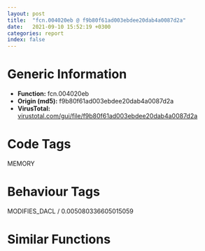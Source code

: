 ```yaml
---
layout: post
title:  "fcn.004020eb @ f9b80f61ad003ebdee20dab4a0087d2a"
date:   2021-09-10 15:52:19 +0300
categories: report
index: false
---
```


# Generic Information
- **Function:** fcn.004020eb
- **Origin (md5):** f9b80f61ad003ebdee20dab4a0087d2a
- **VirusTotal:** [virustotal.com/gui/file/f9b80f61ad003ebdee20dab4a0087d2a][virustotal_ref]

# Code Tags
<span class="tag" id="MEMORY">MEMORY</span>


# Behaviour Tags
<span class="bhv-tag" id="MODIFIES_DACL">MODIFIES_DACL / 0.005080336605015059</span>

# Similar Functions
<script type="text/javascript" src="https://www.gstatic.com/charts/loader.js"></script>
<script type="text/javascript">

    google.charts.load('current', {'packages':['corechart']});
    google.charts.setOnLoadCallback(drawChart);

    function drawChart() {
    var data = new google.visualization.DataTable();
        data.addColumn('number', 'X');
        data.addColumn('number', 'Y');
        data.addColumn({type: 'string', role: 'tooltip', 'p': {'html': true}});
        data.addColumn({'type': 'string', 'role': 'style'});
        
        data.addRows([
    [-289.4751281738281, 146.31906127929688, '<b><a href="/report/fcn.004020eb@f9b80f61ad003ebdee20dab4a0087d2a">fcn.004020eb</a><br>@f9b80f61ad003ebdee20dab4a0087d2a</b><br>', 'point { fill-color: #e0440e; }'],
[-247.6483612060547, 111.3060531616211, '<b><a href="/report/fcn.004023aa@90aa43862e75a7f78f2655241632f0e5">fcn.004023aa</a><br>@90aa43862e75a7f78f2655241632f0e5</b><br>', 'null'],
[-29.48577880859375, 63.46094512939453, '<b><a href="/report/fcn.004013c0@562bf33eb57e8c08a86e538e69918c30">fcn.004013c0</a><br>@562bf33eb57e8c08a86e538e69918c30</b><br>', 'null'],
[-190.3251495361328, -62.48496627807617, '<b><a href="/report/fcn.00523c15@da37d90419c1292c0f16cbfd1f66402d">fcn.00523c15</a><br>@da37d90419c1292c0f16cbfd1f66402d</b><br>', 'null'],
[-162.82736206054688, -0.8025498986244202, '<b><a href="/report/fcn.00405da2@ea9c1e2eeb951a8e6185c6674c228f98">fcn.00405da2</a><br>@ea9c1e2eeb951a8e6185c6674c228f98</b><br>', 'null'],
[-137.56411743164062, 84.97140502929688, '<b><a href="/report/fcn.00401def@dd7278b699f8b751b4e28f3abe51fa08">fcn.00401def</a><br>@dd7278b699f8b751b4e28f3abe51fa08</b><br>', 'null'],
[-119.0033950805664, -50.72764587402344, '<b><a href="/report/fcn.0054ec2d@9a2108de6665bf53e42d7cbbbe5a0866">fcn.0054ec2d</a><br>@9a2108de6665bf53e42d7cbbbe5a0866</b><br>', 'null'],
[-67.12675476074219, 109.69380950927734, '<b><a href="/report/fcn.00405d1e@1c48774da6a3dd4bf3ea41716a332c61">fcn.00405d1e</a><br>@1c48774da6a3dd4bf3ea41716a332c61</b><br>', 'null'],
[-267.43585205078125, 54.84090805053711, '<b><a href="/report/fcn.006db003@4b0f64217d092c5f535224282602e937">fcn.006db003</a><br>@4b0f64217d092c5f535224282602e937</b><br>', 'null'],
[-51.082000732421875, 1.7597049474716187, '<b><a href="/report/fcn.00402162@db863ed6a700d7bfd018a178d481bd23">fcn.00402162</a><br>@db863ed6a700d7bfd018a178d481bd23</b><br>', 'null'],
[-96.95915985107422, 40.76070785522461, '<b><a href="/report/fcn.004014ba@c765b75e3a5692b4355688c214629643">fcn.004014ba</a><br>@c765b75e3a5692b4355688c214629643</b><br>', 'null'],

        ]);

    var options = {
        title: 'Similarity Plot',
        legend: 'none',
        colors: ['#dedbd9', '#e6693e', '#ec8f6e', '#f3b49f', '#f6c7b6'],
        tooltip: {isHtml: true, trigger: 'both'},
        explorer: {
        actions: ["dragToZoom", "rightClickToReset"],
        },
        chartArea: {
        width: '80%',
        height: '80%'
        },
        width: '100%',
        height: '100%'
    };

    var chart = new google.visualization.ScatterChart(document.getElementById('chart_div'));

    chart.draw(data, options);
    }
    
</script>


<div id="chart_div" style="width: 100%px; height: 100%;"></div>

# Disassembled Code
{% highlight nasm %}

push ebp
mov ebp, esp
sub esp, 0xc0
mov ecx, dword[ebp-0x4c]
call fcn.00401dc3
mov dword[ebp-0x1c], eax
cmp dword[ebp-0x20], 0x385
jne 0x402111
cmp dword[ebp-0x50], 0xb6
jb 0x402117
cmp dword[ebp-8], 0
ja 0x402122
mov eax, dword[ebp-8]
add eax, 0x33b
mov dword[ebp-0x24], eax
and dword[ebp-0x20], 0
jmp 0x40212f
mov eax, dword[ebp-0x20]
inc eax
mov dword[ebp-0x20], eax
cmp dword[ebp-0x20], 1
jae 0x402147
mov eax, dword[ebp-0x1c]
mov ecx, dword[ebp-0xc]
lea eax, [ecx+eax-0x2d6]
mov dword[ebp-0x48], eax
jmp 0x402128
cmp dword[ebp-0x58], 0
ja 0x40215d
mov eax, dword[ebp-0x30]
cmp eax, dword[ebp-4]
jae 0x40216b
mov eax, dword[ebp-0x10]
cmp eax, dword[ebp-4]
je 0x40216b
mov eax, dword[ebp-0x38]
sub eax, dword[ebp-8]
add eax, 0xe1
mov dword[ebp-0x4c], eax
mov eax, dword[ebp-0x38]
sub eax, dword[ebp-0x2c]
add eax, 0x16f
mov dword[ebp-0x40], eax
mov eax, dword[ebp-0x30]
sub eax, 0x291
sub eax, dword[ebp-0xc]
mov dword[ebp-0x24], eax
push dword[ebp-0x4c]
push dword[ebp-0x34]
mov edx, dword[ebp-0x28]
mov ecx, dword[ebp-0x30]
call fcn.00401cd2
mov dword[ebp-0x30], eax
mov eax, dword[ebp-0x1c]
sub eax, 0x2ee
mov dword[ebp-4], eax
mov edx, dword[ebp-0x14]
mov ecx, dword[ebp-4]
call fcn.00401d51
mov dword[ebp-0x48], eax
mov eax, dword[ebp-0x50]
sub eax, 0x43d
mov dword[ebp-0x40], eax
mov eax, dword[ebp-0x34]
cmp eax, dword[ebp-0x40]
jne 0x4021e0
cmp dword[ebp-0x54], 0x15
jae 0x4021e0
mov eax, 0x2dd
sub eax, dword[ebp-0x18]
sub eax, dword[ebp-0x3c]
add eax, 0x24d
mov dword[ebp-0x48], eax
mov eax, dword[ebp-0xc]
add eax, 0x179
mov dword[ebp-0x34], eax
mov eax, 0x1df
sub eax, dword[ebp-0x48]
mov dword[ebp-0x30], eax
mov edx, dword[ebp-0x24]
mov ecx, dword[ebp-0x50]
call fcn.00401d1f
mov dword[ebp-0x14], eax
cmp dword[ebp-0x10], 0x191
ja 0x40221e
mov eax, dword[ebp-0xc]
cmp eax, dword[ebp-0x38]
jbe 0x40222d
cmp dword[ebp-8], 0x16c
jb 0x40222d
mov eax, dword[ebp-0x34]
sub eax, dword[ebp-0x14]
add eax, dword[ebp-0x1c]
sub eax, dword[ebp-0x48]
mov dword[ebp-0x68], eax
mov eax, dword[ebp-0x10]
sub eax, 0x4e
mov dword[ebp-0x24], eax
and dword[ebp-0x90], 0
xor eax, eax
mov dword[ebp-0x8c], eax
lea eax, [ebp-0x90]
push eax
push 0x4318
push 0x1d10
call dword[sym.imp.KERNEL32.dll_DosDateTimeToFileTime]
mov dword[ebp-0x5c], eax
and dword[ebp-0xc0], 0
push 0x2c
push 0
lea eax, [ebp-0xbc]
push eax
call fcn.00407c50
add esp, 0xc
lea eax, [ebp-0xc0]
push eax
push str.T5me3Dej
push 0
call dword[sym.imp.USER32.dll_GetClassInfoExW]
mov dword[ebp-0x20], eax
mov eax, 0x313
sub eax, dword[ebp-0x4c]
sub eax, dword[ebp-0x5c]
sub eax, dword[ebp-0x2c]
mov dword[ebp-8], eax
mov eax, 0x242
sub eax, dword[ebp-0x28]
sub eax, 0x3e0
sub eax, dword[ebp-0x3c]
mov dword[ebp-0x5c], eax
cmp dword[ebp-0x2c], 0x82
jb 0x4022cc
cmp dword[ebp-0x28], 0x4a
jae 0x4022d7
cmp dword[ebp-0x68], 0x285
ja 0x4022d7
mov eax, dword[ebp-0x28]
sub eax, 0x2e7
mov dword[ebp-0x20], eax
mov eax, dword[ebp-0x48]
cmp eax, dword[ebp-8]
jbe 0x4022f3
cmp dword[ebp-0x18], 0x266
jne 0x4022f3
mov eax, dword[ebp-8]
add eax, 0x459
mov dword[ebp-0x48], eax
mov eax, dword[ebp-0x5c]
add eax, 0x417
mov dword[ebp-0x3c], eax
push dword[ebp-0x2c]
push dword[ebp-0x4c]
mov edx, dword[ebp-0x58]
mov ecx, dword[ebp-0x1c]
call fcn.00401cd2
mov dword[ebp-0x50], eax
push 0x40
push 0x1000
push 0x111aca
push 0
call dword[sym.imp.KERNEL32.dll_VirtualAlloc]
mov dword[ebp-0x70], eax
mov eax, dword[ebp-0x50]
sub eax, 0x2fc
mov dword[ebp-0x30], eax
mov eax, dword[ebp-0x5c]
sub eax, 0xa7
mov dword[ebp-4], eax
mov eax, dword[ebp-8]
sub eax, 0x1d8
mov dword[ebp-0x20], eax
cmp dword[ebp-0x5c], 0x83
jbe 0x402359
cmp dword[ebp-0x50], 0
jbe 0x402365
mov eax, dword[ebp-0x14]
add eax, 0x13
or eax, 0x1c
mov dword[ebp-0x38], eax
mov eax, dword[ebp-0x1c]
mov ecx, dword[ebp-0x30]
lea eax, [ecx+eax+0x11f]
mov dword[ebp-0x48], eax
mov eax, dword[ebp-0x2c]
sub eax, dword[ebp-0x3c]
mov ecx, dword[ebp-0x14]
lea eax, [eax+ecx-0x36]
mov dword[ebp-0x30], eax
mov eax, dword[ebp-0x30]
cmp eax, dword[ebp-0x3c]
je 0x4023a6
cmp dword[ebp-0x24], 0x184
jb 0x4023a6
mov eax, dword[ebp-0x14]
mov ecx, dword[ebp-0x34]
lea eax, [ecx+eax+0x61f]
mov dword[ebp-0x54], eax
mov dword[ebp-0x34], 0x796
mov eax, dword[ebp-4]
mov ecx, dword[ebp-0x2c]
lea eax, [ecx+eax-0xaa]
mov dword[ebp-0x50], eax
mov eax, dword[ebp-0x24]
mov ecx, dword[ebp-0x38]
lea eax, [ecx+eax+0x2c]
mov dword[ebp-4], eax
mov dword[ebp-0x14], 0x39c
mov eax, dword[ebp-0x68]
mov ecx, dword[ebp-0x40]
lea eax, [ecx+eax+0x38a]
mov dword[ebp-8], eax
mov eax, dword[ebp-0x3c]
add eax, 0x2c8
sub eax, dword[ebp-0x2c]
mov dword[ebp-0x24], eax
mov eax, dword[ebp-0xc]
sub eax, 0x18
sub eax, dword[ebp-0x68]
sub eax, dword[ebp-0x4c]
mov dword[ebp-0x38], eax
mov eax, dword[ebp-0x70]
add eax, 0x7f000
mov dword[ebp-0x70], eax
mov eax, dword[ebp-0x58]
cmp eax, dword[ebp-0x40]
jae 0x402423
cmp dword[ebp-0x24], 0x395
ja 0x402423
cmp dword[ebp-8], 0x113
jb 0x402436
push 0x68
pop eax
sub eax, dword[ebp-0x14]
mov ecx, dword[ebp-8]
lea eax, [eax+ecx-0x2f2]
mov dword[ebp-0x44], eax
mov eax, dword[ebp-0x58]
mov dword[ebp-0x6c], eax
cmp dword[ebp-0x6c], 0x29
je 0x402465
cmp dword[ebp-0x6c], 0x54
je 0x402477
cmp dword[ebp-0x6c], 0x97
je 0x402498
cmp dword[ebp-0x6c], 0xdd
je 0x40248d
cmp dword[ebp-0x6c], 0x101
je 0x402480
jmp 0x4024a8
mov eax, 0x17e
sub eax, dword[ebp-0x2c]
add eax, 0x396
mov dword[ebp-0x24], eax
jmp 0x4024b8
mov dword[ebp-0x1c], 0x23f
jmp 0x4024b8
mov eax, dword[ebp-0x28]
sub eax, 0x1a8
mov dword[ebp-0x18], eax
jmp 0x4024b8
mov eax, dword[ebp-0x10]
add eax, 0x77
mov dword[ebp-0x4c], eax
jmp 0x4024b8
mov eax, dword[ebp-0x40]
sub eax, 0x3a4
or eax, dword[ebp-0x40]
mov dword[ebp-0x44], eax
jmp 0x4024b8
mov eax, dword[ebp-4]
mov ecx, dword[ebp-0x18]
lea eax, [ecx+eax-0x244]
mov dword[ebp-0x1c], eax
mov dword[ebp-0x80], 0x4b7288
mov eax, 0x374
sub eax, dword[ebp-0x28]
sub eax, 0xd4
mov dword[ebp-0x50], eax
mov eax, 0x2c4
sub eax, dword[ebp-0x1c]
add eax, 0x2f2
mov dword[ebp-0x10], eax
mov eax, dword[ebp-0x40]
mov ecx, dword[ebp-0x34]
lea eax, [ecx+eax-0x61]
mov dword[ebp-0x2c], eax
mov eax, dword[ebp-0x20]
cmp eax, dword[ebp-0x18]
je 0x402505
mov eax, dword[ebp-0x58]
cmp eax, dword[ebp-0xc]
jae 0x402505
mov eax, dword[ebp-0x24]
sub eax, 0x48
mov dword[ebp-0x1c], eax
and dword[ebp-0x60], 0
mov eax, dword[ebp-8]
cmp eax, dword[ebp-0x1c]
jae 0x402523
cmp dword[ebp-0x58], 0x1a6
jb 0x402523
mov eax, dword[ebp-0x10]
sub eax, 0x41
mov dword[ebp-0x1c], eax
mov dword[ebp-0x64], 0x2f98ada3
mov eax, 0x1ee
sub eax, dword[ebp-0x24]
mov ecx, dword[ebp-0x44]
lea eax, [eax+ecx-0x3dc]
mov dword[ebp-0x3c], eax
mov eax, dword[ebp-0x38]
sub eax, dword[ebp-0x4c]
sub eax, 0xd8
mov dword[ebp-0xc], eax
mov dword[ebp-0x78], 0x8504b4b7
mov eax, dword[ebp-4]
sub eax, 0x1e2
sub eax, dword[ebp-0x30]
mov dword[ebp-0x3c], eax
mov eax, dword[ebp-0x20]
cmp eax, dword[ebp-8]
je 0x402573
cmp dword[ebp-0x10], 0x2c9
je 0x402579
cmp dword[ebp-4], 0x7b
je 0x402589
mov eax, dword[ebp-0x14]
mov ecx, dword[ebp-0x40]
lea eax, [ecx+eax-0x1b0]
mov dword[ebp-0x28], eax
mov dword[ebp-0x74], 0x9f5792fc
mov eax, dword[ebp-0x44]
sub eax, 0xa0
mov dword[ebp-0x30], eax
mov eax, dword[ebp-8]
add eax, 0x29e
mov dword[ebp-0x28], eax
mov dword[ebp-0x7c], 0xbd1c2f48
mov eax, 0x4b9
sub eax, dword[ebp-0x40]
mov dword[ebp-0x54], eax
mov eax, dword[ebp-0x28]
sub eax, 0x172
mov dword[ebp-0x24], eax
and dword[ebp-0x60], 0
cmp dword[ebp-0x60], 0xab38
jae 0x402988
mov eax, dword[ebp-0x34]
cmp eax, dword[ebp-0x48]
jae 0x4025ef
mov eax, dword[ebp-0x14]
cmp eax, dword[ebp-0x20]
jne 0x4025ef
mov eax, dword[ebp-0x40]
add eax, 0x120
mov dword[ebp-0x30], eax
mov eax, dword[ebp-0x54]
cmp eax, dword[ebp-0x28]
je 0x4025fd
cmp dword[ebp-0x2c], 0
jne 0x40260b
mov eax, dword[ebp-4]
sub eax, 0x345
sub eax, dword[ebp-0x14]
mov dword[ebp-0x40], eax
mov eax, dword[ebp-0x64]
xor eax, dword[ebp-0x78]
mov dword[ebp-0x64], eax
mov eax, 0x33f
sub eax, dword[ebp-0x3c]
sub eax, dword[ebp-0x50]
mov dword[ebp-0x44], eax
mov eax, dword[ebp-0x64]
add eax, dword[ebp-0x7c]
mov dword[ebp-0x64], eax
mov eax, dword[ebp-0x44]
add eax, 0x33c
mov dword[ebp-0x50], eax
mov eax, dword[ebp-0x28]
add eax, 0x3a1
mov dword[ebp-0x10], eax
mov eax, dword[ebp-0x64]
xor eax, dword[ebp-0x7c]
mov dword[ebp-0x64], eax
mov eax, dword[ebp-0x58]
add eax, dword[ebp-0x10]
sub eax, dword[ebp-0x38]
mov dword[ebp-0x54], eax
mov eax, dword[ebp-0x18]
cmp eax, dword[ebp-0x44]
jae 0x402675
cmp dword[ebp-0x10], 0x161
jne 0x402675
mov eax, 0xc8
sub eax, dword[ebp-0x40]
sub eax, dword[ebp-0x18]
mov dword[ebp-0x20], eax
mov eax, dword[ebp-0x78]
xor eax, dword[ebp-0x74]
mov dword[ebp-0x78], eax
mov eax, dword[ebp-0x3c]
cmp eax, dword[ebp-0x10]
je 0x40268e
mov eax, dword[ebp-0x18]
cmp eax, dword[ebp-0x58]
jae 0x402697
cmp dword[ebp-8], 0x21f
jae 0x40269e
mov dword[ebp-0x18], 0x55f
mov eax, dword[ebp-0x74]
xor eax, dword[ebp-0x7c]
mov dword[ebp-0x74], eax
mov eax, dword[ebp-0x38]
sub eax, dword[ebp-0xc]
add eax, dword[ebp-0x5c]
add eax, dword[ebp-0x10]
mov dword[ebp-4], eax
mov eax, dword[ebp-4]
cmp eax, dword[ebp-0x38]
jne 0x4026da
mov eax, dword[ebp-0x44]
cmp eax, dword[ebp-0x2c]
jne 0x4026da
mov eax, dword[ebp-0x38]
cmp eax, dword[ebp-4]
ja 0x4026da
push 0xffffffffffffffd2
pop eax
sub eax, dword[ebp-0x44]
sub eax, 0x76
mov dword[ebp-0xc], eax
mov eax, dword[ebp-0x64]
xor eax, dword[ebp-0x74]
mov dword[ebp-0x64], eax
mov eax, dword[ebp-0x30]
cmp eax, dword[ebp-0x14]
jne 0x4026ff
cmp dword[ebp-0x18], 0
jbe 0x4026ff
mov eax, 0x3bb
sub eax, dword[ebp-0x3c]
add eax, dword[ebp-0x30]
mov dword[ebp-0x38], eax
and dword[ebp-0x18], 0
jmp 0x40270c
mov eax, dword[ebp-0x18]
inc eax
mov dword[ebp-0x18], eax
cmp dword[ebp-0x18], 1
jae 0x40271f
mov eax, dword[ebp-0x50]
add eax, 0x31d
mov dword[ebp-0x5c], eax
jmp 0x402705
mov eax, dword[ebp-0x20]
sub eax, 0x65
sub eax, dword[ebp-0x68]
mov dword[ebp-0xc], eax
mov eax, dword[ebp-0x70]
add eax, dword[ebp-0x60]
mov dword[ebp-0x84], eax
mov eax, dword[ebp-0xc]
cmp eax, dword[ebp-0x40]
jne 0x40274d
cmp dword[ebp-0x58], 0x2a
je 0x402754
mov eax, dword[ebp-0x34]
cmp eax, dword[ebp-0x38]
jne 0x402754
mov dword[ebp-0xc], 0xfffffde5
mov eax, dword[ebp-0x18]
mov ecx, dword[ebp-0x18]
lea eax, [ecx+eax+0x53]
mov dword[ebp-0x4c], eax
mov dword[ebp-0x34], 0x386
mov eax, dword[ebp-0x30]
sub eax, 0x298
mov dword[ebp-0xc], eax
mov dword[ebp-0x14], 0x624
mov eax, dword[ebp-0x34]
add eax, 0x16
mov dword[ebp-0x34], eax
mov eax, dword[ebp-0x1c]
sub eax, dword[ebp-4]
sub eax, 0x353
mov dword[ebp-0x54], eax
mov dword[ebp-0xc], 0x5dc
cmp dword[ebp-0x34], 0x3b2
jb 0x402773
mov eax, dword[ebp-0x24]
sub eax, dword[ebp-0x18]
sub eax, dword[ebp-8]
mov dword[ebp-0x10], eax
mov eax, dword[ebp-0x80]
add eax, dword[ebp-0x60]
mov dword[ebp-0x88], eax
mov dword[ebp-0x3c], 0x587
mov eax, dword[ebp-0x10]
add eax, 0x54d
mov dword[ebp-0x14], eax
mov eax, dword[ebp-4]
sub eax, 0x536
or eax, 0x322
mov dword[ebp-0x54], eax
mov eax, dword[ebp-0x88]
mov eax, dword[eax]
xor eax, dword[ebp-0x64]
mov ecx, dword[ebp-0x84]
mov dword[ecx], eax
mov eax, 0xc9
sub eax, dword[ebp-0x34]
mov ecx, dword[ebp-4]
lea eax, [eax+ecx-0x1d7]
mov dword[ebp-0x28], eax
cmp dword[ebp-4], 0x8e
jae 0x40281e
cmp dword[ebp-4], 0x21f
jne 0x40281e
mov eax, dword[ebp-0x14]
add eax, dword[ebp-0x30]
mov dword[ebp-4], eax
mov eax, dword[ebp-0x1c]
mov ecx, dword[ebp-0xc]
lea eax, [ecx+eax-0x39d]
sub eax, dword[ebp-0x14]
mov dword[ebp-0x4c], eax
mov eax, 0xfffffcbb
sub eax, dword[ebp-0x44]
mov dword[ebp-0x20], eax
mov eax, dword[ebp-8]
sub eax, dword[ebp-0x20]
sub eax, dword[ebp-0x2c]
add eax, dword[ebp-0x54]
mov dword[ebp-0x38], eax
cmp dword[ebp-0x54], 0x273
jbe 0x40285a
cmp dword[ebp-0x54], 0x75
jb 0x402862
mov eax, dword[ebp-0x18]
cmp eax, dword[ebp-0x38]
jne 0x402872
mov eax, dword[ebp-0x24]
mov ecx, dword[ebp-0x20]
lea eax, [ecx+eax+0x454]
mov dword[ebp-0x54], eax
mov eax, dword[ebp-0x3c]
sub eax, dword[ebp-0x4c]
add eax, 0x310
mov dword[ebp-0x20], eax
mov eax, dword[ebp-0x34]
mov ecx, dword[ebp-0x58]
lea eax, [ecx+eax-0x44c]
mov dword[ebp-0x2c], eax
mov eax, dword[ebp-0x60]
add eax, 0xb4552
mov dword[ebp-0x60], eax
cmp dword[ebp-0x44], 0x218
jne 0x4028aa
cmp dword[ebp-8], 0
je 0x4028b6
mov eax, dword[ebp-0x5c]
add eax, dword[ebp-0x68]
sub eax, dword[ebp-0x4c]
mov dword[ebp-0x10], eax
push 0xffffffffffffffe7
pop eax
sub eax, dword[ebp-0x28]
sub eax, 0x351
mov dword[ebp-0x2c], eax
mov dword[ebp-0x38], 0x1c4
mov eax, 0x25b
sub eax, dword[ebp-0x68]
or eax, 0x298
mov dword[ebp-0xc], eax
cmp dword[ebp-0x24], 0x38a
jne 0x4028ed
cmp dword[ebp-0x10], 0xf3
ja 0x4028f6
cmp dword[ebp-0xc], 0x3b4
jne 0x402901
mov eax, 0xa8
sub eax, dword[ebp-0x18]
mov dword[ebp-0x34], eax
mov eax, dword[ebp-0x2c]
cmp eax, dword[ebp-0x50]
je 0x40291a
mov eax, dword[ebp-0x44]
cmp eax, dword[ebp-0x2c]
jb 0x40291a
cmp dword[ebp-0x5c], 0x227
jae 0x40292d
mov eax, 0x203
sub eax, dword[ebp-4]
sub eax, dword[ebp-0xc]
add eax, 0x29f
mov dword[ebp-0x10], eax
mov eax, dword[ebp-0x5c]
mov ecx, dword[ebp-8]
lea eax, [ecx+eax-1]
mov dword[ebp-0x24], eax
mov eax, dword[ebp-0x44]
cmp eax, dword[ebp-8]
jae 0x40294a
mov eax, dword[ebp-0x3c]
cmp eax, dword[ebp-0x68]
jb 0x402952
mov eax, dword[ebp-0x48]
cmp eax, dword[ebp-0x14]
jae 0x40295d
mov eax, 0x6e3
sub eax, dword[ebp-0x48]
mov dword[ebp-0x58], eax
mov eax, dword[ebp-0x1c]
mov ecx, dword[ebp-0x28]
lea eax, [ecx+eax-0x18b]
mov dword[ebp-0x4c], eax
mov eax, dword[ebp-0x60]
add eax, 0xf1963
mov dword[ebp-0x60], eax
mov eax, dword[ebp-0x60]
sub eax, 0x1a5eb1
mov dword[ebp-0x60], eax
jmp 0x4025c7
mov dword[ebp-0x4c], 0xfffffef5
mov eax, dword[ebp-0x70]
add eax, 0x8875
mov dword[0x4cf1a0], eax
cmp dword[ebp-0x48], 0
ja 0x4029b3
mov eax, dword[ebp-0x1c]
cmp eax, dword[ebp-4]
je 0x4029be
cmp dword[ebp-0x28], 0x212
jae 0x4029be
mov eax, dword[ebp-0x4c]
add eax, 0xb33
mov dword[ebp-0x30], eax
mov eax, 0x1d6
sub eax, dword[ebp-0xc]
sub eax, dword[ebp-0x50]
mov dword[ebp-0x24], eax
push dword[ebp-0x28]
push dword[ebp-0x10]
mov edx, dword[ebp-0x54]
mov ecx, dword[ebp-0x14]
call fcn.00401da1
mov dword[ebp-0x20], eax
mov dword[ebp-0x10], 0x25d
and dword[ebp-4], 0
jmp 0x4029f4
mov eax, dword[ebp-4]
inc eax
mov dword[ebp-4], eax
cmp dword[ebp-4], 2
jae 0x402a07
mov eax, dword[ebp-0x2c]
sub eax, 0x281
mov dword[ebp-0x48], eax
jmp 0x4029ed
mov eax, dword[ebp-0x50]
add eax, 0x27a
mov dword[ebp-0x28], eax
mov eax, dword[ebp-0x1c]
cmp eax, dword[ebp-0x24]
ja 0x402a20
cmp dword[ebp-0x44], 0
jb 0x402a2b
mov eax, dword[ebp-0x44]
sub eax, 0x57a
mov dword[ebp-4], eax
mov eax, dword[ebp-0x48]
or eax, 0x30b
mov dword[ebp-0x3c], eax
cmp dword[ebp-0x48], 0x1f8
je 0x402a48
cmp dword[ebp-4], 0x2fa
jne 0x402a5b
mov eax, 0x1e1
sub eax, dword[ebp-0x5c]
sub eax, dword[ebp-0x1c]
sub eax, 0x26f
mov dword[ebp-0x14], eax
mov eax, dword[ebp-0x34]
cmp eax, dword[ebp-0x40]
jbe 0x402a6b
mov eax, dword[ebp-0x1c]
cmp eax, dword[ebp-0x28]
ja 0x402a73
mov eax, dword[ebp-0x3c]
cmp eax, dword[ebp-0x54]
jae 0x402a7c
push 0xffffffffffffffbb
pop eax
sub eax, dword[ebp-0x40]
mov dword[ebp-4], eax
mov esp, ebp
pop ebp
ret

{% endhighlight %}

[virustotal_ref]: https://www.virustotal.com/gui/file/f9b80f61ad003ebdee20dab4a0087d2a